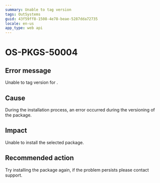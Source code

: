 ```yaml
---
summary: Unable to tag version
tags: OutSystems
guid: 43f59ff8-1508-4e78-beae-5287dda72735
locale: en-us
app_type: web api
---
```


# OS-PKGS-50004

## Error message

Unable to tag version for <packageName>.

## Cause

During the installation process, an error occurred during the versioning of the package.

## Impact

Unable to install the selected package.

## Recommended action

Try installing the package again, if the problem persists please contact support.
